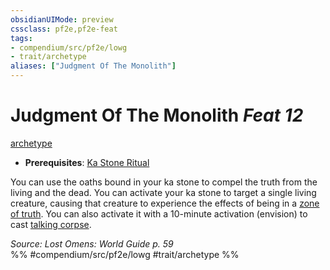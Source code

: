 ```yaml
---
obsidianUIMode: preview
cssclass: pf2e,pf2e-feat
tags:
- compendium/src/pf2e/lowg
- trait/archetype
aliases: ["Judgment Of The Monolith"]
---
```

# Judgment Of The Monolith  *Feat 12*  
[archetype](../../Rules/traits/archetype.md)  

- **Prerequisites**: [Ka Stone Ritual](ka-stone-ritual-lowg.md)

You can use the oaths bound in your ka stone to compel the truth from the living and the dead. You can activate your ka stone to target a single living creature, causing that creature to experience the effects of being in a [zone of truth](../spells/zone-of-truth.md). You can also activate it with a 10-minute activation (envision) to cast [talking corpse](../spells/talking-corpse.md).

*Source: Lost Omens: World Guide p. 59*  
%% #compendium/src/pf2e/lowg #trait/archetype %%